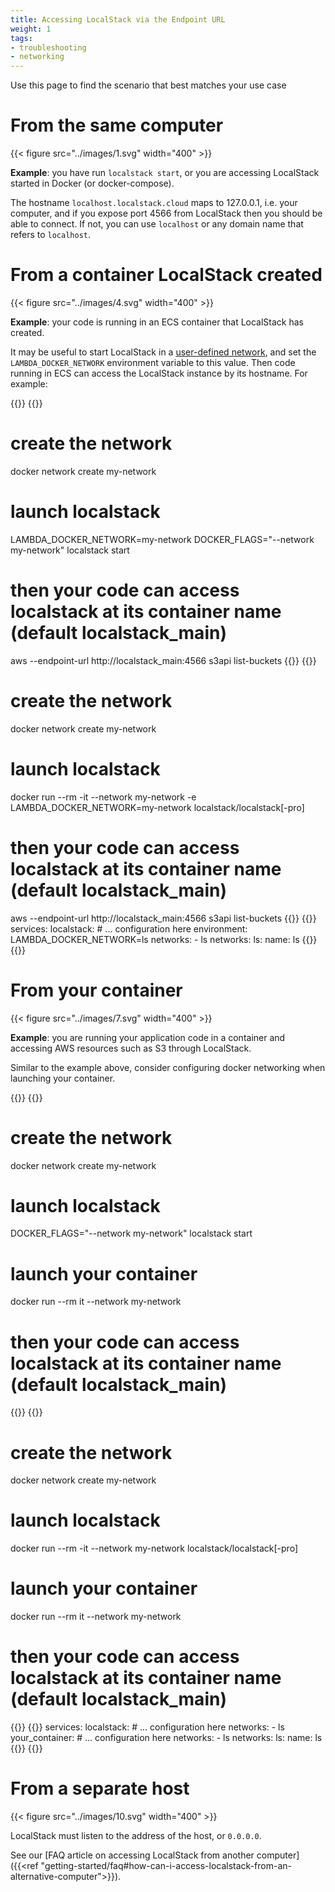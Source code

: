 ```yaml
---
title: Accessing LocalStack via the Endpoint URL
weight: 1
tags:
- troubleshooting
- networking
---
```


Use this page to find the scenario that best matches your use case

# From the same computer

{{< figure src="../images/1.svg" width="400" >}}

**Example**: you have run `localstack start`, or you are accessing LocalStack started in Docker (or docker-compose).

The hostname `localhost.localstack.cloud` maps to 127.0.0.1, i.e. your computer, and if you expose port 4566 from LocalStack then you should be able to connect.
If not, you can use `localhost` or any domain name that refers to `localhost`.

# From a container LocalStack created

{{< figure src="../images/4.svg" width="400" >}}

**Example**: your code is running in an ECS container that LocalStack has created.

It may be useful to start LocalStack in a [user-defined network](https://docs.docker.com/network/bridge/), and set the `LAMBDA_DOCKER_NETWORK` environment variable to this value.
Then code running in ECS can access the LocalStack instance by its hostname. For example:

{{<tabpane>}}
{{<tab header="CLI" lang="bash">}}
# create the network
docker network create my-network
# launch localstack
LAMBDA_DOCKER_NETWORK=my-network DOCKER_FLAGS="--network my-network" localstack start
# then your code can access localstack at its container name (default localstack_main)
aws --endpoint-url http://localstack_main:4566 s3api list-buckets
{{</tab>}}
{{<tab header="Docker" lang="bash">}}
# create the network
docker network create my-network
# launch localstack
docker run --rm -it --network my-network -e LAMBDA_DOCKER_NETWORK=my-network <other flags> localstack/localstack[-pro]
# then your code can access localstack at its container name (default localstack_main)
aws --endpoint-url http://localstack_main:4566 s3api list-buckets
{{</tab>}}
{{<tab header="docker-compose.yml" lang="yml">}}
services:
  localstack:
    # ... configuration here
    environment:
      LAMBDA_DOCKER_NETWORK=ls
    networks:
    - ls
networks:
  ls:
    name: ls
{{</tab>}}
{{</tabpane>}}

# From your container

{{< figure src="../images/7.svg" width="400" >}}

**Example**: you are running your application code in a container and accessing AWS resources such as S3 through LocalStack.

Similar to the example above, consider configuring docker networking when launching your container.

{{<tabpane>}}
{{<tab header="CLI" lang="bash">}}
# create the network
docker network create my-network
# launch localstack
DOCKER_FLAGS="--network my-network" localstack start
# launch your container
docker run --rm it --network my-network <image name>
# then your code can access localstack at its container name (default localstack_main)
{{</tab>}}
{{<tab header="Docker" lang="bash">}}
# create the network
docker network create my-network
# launch localstack
docker run --rm -it --network my-network <other flags> localstack/localstack[-pro]
# launch your container
docker run --rm it --network my-network <image name>
# then your code can access localstack at its container name (default localstack_main)
{{</tab>}}
{{<tab header="docker-compose.yml" lang="yml">}}
services:
  localstack:
    # ... configuration here
    networks:
    - ls
  your_container:
    # ... configuration here
    networks:
    - ls
networks:
  ls:
    name: ls
{{</tab>}}
{{</tabpane>}}

# From a separate host

{{< figure src="../images/10.svg" width="400" >}}

LocalStack must listen to the address of the host, or `0.0.0.0`.

See our [FAQ article on accessing LocalStack from another computer]({{<ref "getting-started/faq#how-can-i-access-localstack-from-an-alternative-computer">}}).
